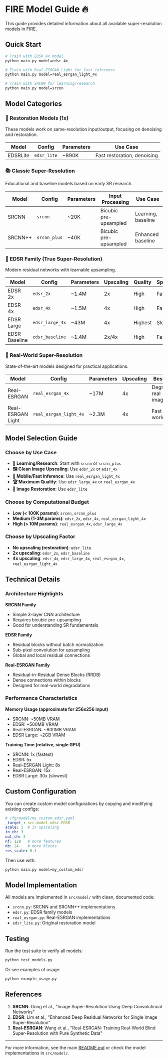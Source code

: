 # FIRE Model Guide 🔥

This guide provides detailed information about all available super-resolution models in FIRE.

## Quick Start

```bash
# Train with EDSR 4x model
python main.py model=edsr_4x

# Train with Real-ESRGAN Light for fast inference
python main.py model=real_esrgan_light_4x

# Train with SRCNN for learning/research
python main.py model=srcnn
```

## Model Categories

### 🔧 Restoration Models (1x)
These models work on same-resolution input/output, focusing on denoising and restoration.

| Model | Config | Parameters | Use Case |
|-------|--------|------------|----------|
| EDSRLite | `edsr_lite` | ~890K | Fast restoration, denoising |

### 📚 Classic Super-Resolution
Educational and baseline models based on early SR research.

| Model | Config | Parameters | Input Processing | Use Case |
|-------|--------|------------|------------------|----------|
| SRCNN | `srcnn` | ~20K | Bicubic pre-upsampled | Learning, baseline |
| SRCNN++ | `srcnn_plus` | ~40K | Bicubic pre-upsampled | Enhanced baseline |

### 🚀 EDSR Family (True Super-Resolution)
Modern residual networks with learnable upsampling.

| Model | Config | Parameters | Upscaling | Quality | Speed |
|-------|--------|------------|-----------|---------|--------|
| EDSR 2x | `edsr_2x` | ~1.4M | 2x | High | Fast |
| EDSR 4x | `edsr_4x` | ~1.5M | 4x | High | Fast |
| EDSR Large | `edsr_large_4x` | ~43M | 4x | Highest | Slow |
| EDSR Baseline | `edsr_baseline` | ~1.4M | 2x/4x | High | Fast |

### 🌟 Real-World Super-Resolution
State-of-the-art models designed for practical applications.

| Model | Config | Parameters | Upscaling | Best For |
|-------|--------|------------|-----------|----------|
| Real-ESRGAN | `real_esrgan_4x` | ~17M | 4x | Degraded real images |
| Real-ESRGAN Light | `real_esrgan_light_4x` | ~2.3M | 4x | Fast real-world SR |

## Model Selection Guide

### Choose by Use Case

- **📖 Learning/Research**: Start with `srcnn` or `srcnn_plus`
- **🖼️ Clean Image Upscaling**: Use `edsr_2x` or `edsr_4x`
- **📱 Mobile/Fast Inference**: Use `real_esrgan_light_4x`
- **🏆 Maximum Quality**: Use `edsr_large_4x` or `real_esrgan_4x`
- **🔧 Image Restoration**: Use `edsr_lite`

### Choose by Computational Budget

- **Low (< 100K params)**: `srcnn`, `srcnn_plus`
- **Medium (1-3M params)**: `edsr_2x`, `edsr_4x`, `real_esrgan_light_4x`
- **High (> 10M params)**: `real_esrgan_4x`, `edsr_large_4x`

### Choose by Upscaling Factor

- **No upscaling (restoration)**: `edsr_lite`
- **2x upscaling**: `edsr_2x`, `edsr_baseline`
- **4x upscaling**: `edsr_4x`, `edsr_large_4x`, `real_esrgan_4x`, `real_esrgan_light_4x`

## Technical Details

### Architecture Highlights

**SRCNN Family**
- Simple 3-layer CNN architecture
- Requires bicubic pre-upsampling
- Good for understanding SR fundamentals

**EDSR Family**
- Residual blocks without batch normalization
- Sub-pixel convolution for upsampling
- Global and local residual connections

**Real-ESRGAN Family**
- Residual-in-Residual Dense Blocks (RRDB)
- Dense connections within blocks
- Designed for real-world degradations

### Performance Characteristics

**Memory Usage (approximate for 256x256 input)**
- SRCNN: ~50MB VRAM
- EDSR: ~500MB VRAM  
- Real-ESRGAN: ~800MB VRAM
- EDSR Large: ~2GB VRAM

**Training Time (relative, single GPU)**
- SRCNN: 1x (fastest)
- EDSR: 5x
- Real-ESRGAN Light: 8x
- Real-ESRGAN: 15x
- EDSR Large: 30x (slowest)

## Custom Configuration

You can create custom model configurations by copying and modifying existing configs:

```yaml
# cfg/model/my_custom_edsr.yaml
_target_: src.model.edsr.EDSR
scale: 3  # 3x upscaling
in_ch: 3
out_ch: 3
nf: 128   # more features
nb: 24    # more blocks
res_scale: 0.1
```

Then use with:
```bash
python main.py model=my_custom_edsr
```

## Model Implementation

All models are implemented in `src/model/` with clean, documented code:

- `srcnn.py`: SRCNN and SRCNN++ implementations
- `edsr.py`: EDSR family models
- `real_esrgan.py`: Real-ESRGAN implementations
- `edsr_lite.py`: Original restoration model

## Testing

Run the test suite to verify all models:

```bash
python test_models.py
```

Or see examples of usage:

```bash  
python example_usage.py
```

## References

1. **SRCNN**: Dong et al., "Image Super-Resolution Using Deep Convolutional Networks"
2. **EDSR**: Lim et al., "Enhanced Deep Residual Networks for Single Image Super-Resolution"
3. **Real-ESRGAN**: Wang et al., "Real-ESRGAN: Training Real-World Blind Super-Resolution with Pure Synthetic Data"

---

For more information, see the main [README.md](README.md) or check the model implementations in `src/model/`.